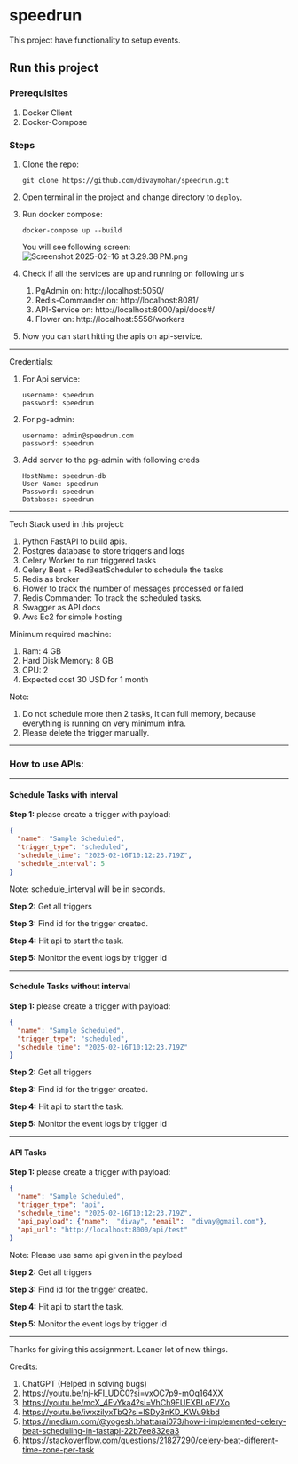 # speedrun

This project have functionality to setup events.

## Run this project
### Prerequisites
1. Docker Client
2. Docker-Compose

### Steps
1. Clone the repo:
    ```
   git clone https://github.com/divaymohan/speedrun.git
   ```
2. Open terminal in the project and change directory to `deploy`.
3. Run docker compose:
   ```
   docker-compose up --build
   ```
    You will see following screen:
![Screenshot 2025-02-16 at 3.29.38 PM.png](Screenshot%202025-02-16%20at%203.29.38%E2%80%AFPM.png)
4. Check if all the services are up and running on following urls
    1. PgAdmin on: http://localhost:5050/
    2. Redis-Commander on: http://localhost:8081/
    3. API-Service on: http://localhost:8000/api/docs#/
    4. Flower on: http://localhost:5556/workers

5. Now you can start hitting the apis on api-service.
********
Credentials:

1. For Api service:
   ```
   username: speedrun
   password: speedrun
   ```
2. For pg-admin:
   ```
   username: admin@speedrun.com
   password: speedrun
   ```
3. Add server to the pg-admin with following creds
    ```
    HostName: speedrun-db
    User Name: speedrun
    Password: speedrun
    Database: speedrun
    ```
********

Tech Stack used in this project:
1. Python FastAPI to build apis.
2. Postgres database to store triggers and logs
3. Celery Worker to run triggered tasks
4. Celery Beat + RedBeatScheduler to schedule the tasks
5. Redis as broker
6. Flower to track the number of messages processed or failed
7. Redis Commander: To track the scheduled tasks.
8. Swagger as API docs
9. Aws Ec2 for simple hosting

Minimum required machine:
1. Ram: 4 GB
2. Hard Disk Memory: 8 GB
3. CPU: 2
4. Expected cost 30 USD for 1 month

Note:
1. Do not schedule more then 2 tasks, It can full memory, because everything is running on very minimum infra.
2. Please delete the trigger manually.

*********
### How to use APIs:
***********
#### Schedule Tasks with interval
**Step 1:** please create a trigger with payload:
```json
{
  "name": "Sample Scheduled",
  "trigger_type": "scheduled",
  "schedule_time": "2025-02-16T10:12:23.719Z",
  "schedule_interval": 5
}
```
Note: schedule_interval will be in seconds.

**Step 2:** Get all triggers

**Step 3:** Find id for the trigger created.

**Step 4:** Hit api to start the task.

**Step 5:** Monitor the event logs by trigger id

****************

#### Schedule Tasks without interval
**Step 1:** please create a trigger with payload:
```json
{
  "name": "Sample Scheduled",
  "trigger_type": "scheduled",
  "schedule_time": "2025-02-16T10:12:23.719Z"
}
```

**Step 2:** Get all triggers

**Step 3:** Find id for the trigger created.

**Step 4:** Hit api to start the task.

**Step 5:** Monitor the event logs by trigger id

********

#### API Tasks
**Step 1:** please create a trigger with payload:
```json
{
  "name": "Sample Scheduled",
  "trigger_type": "api",
  "schedule_time": "2025-02-16T10:12:23.719Z",
  "api_payload": {"name":  "divay", "email":  "divay@gmail.com"},
  "api_url": "http://localhost:8000/api/test"
}
```
Note: Please use same api given in the payload

**Step 2:** Get all triggers

**Step 3:** Find id for the trigger created.

**Step 4:** Hit api to start the task.

**Step 5:** Monitor the event logs by trigger id

*************

Thanks for giving this assignment. Leaner lot of new things.

Credits:
1. ChatGPT (Helped in solving bugs)
2. https://youtu.be/nj-kFI_UDC0?si=vxOC7p9-mOq164XX
3. https://youtu.be/mcX_4EvYka4?si=VhCh9FUEXBLoEVXo
4. https://youtu.be/iwxzilyxTbQ?si=lSDy3nKD_KWu9kbd
5. https://medium.com/@yogesh.bhattarai073/how-i-implemented-celery-beat-scheduling-in-fastapi-22b7ee832ea3
6. https://stackoverflow.com/questions/21827290/celery-beat-different-time-zone-per-task
